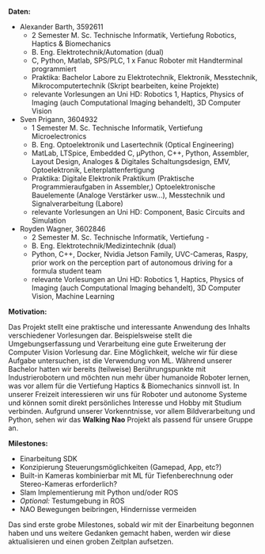 **Daten:**
  * Alexander Barth, 3592611
    * 2 Semester M. Sc. Technische Informatik, Vertiefung Robotics, Haptics & Biomechanics
    * B. Eng. Elektrotechnik/Automation (dual)
    * C, Python, Matlab, SPS/PLC, 1 x Fanuc Roboter mit Handterminal programmiert
    * Praktika: Bachelor Labore zu Elektrotechnik, Elektronik, Messtechnik, Mikrocomputertechnik (Skript bearbeiten, keine Projekte)
    * relevante Vorlesungen an Uni HD: Robotics 1, Haptics, Physics of Imaging (auch Computational Imaging behandelt), 3D Computer Vision
  * Sven Prigann, 3604932
    * 1 Semester M. Sc. Technische Informatik, Vertiefung Microelectronics
    * B. Eng. Optoelektronik und Lasertechnik (Optical Engineering)
    * MatLab, LTSpice, Embedded C, µPython, C++, Python, Assembler, Layout Design, Analoges & Digitales Schaltungsdesign, EMV, Optoelektronik, Leiterplattenfertigung
    * Praktika: Digitale Elektronik Praktikum (Praktische Programmieraufgaben in Assembler,) Optoelektronische Bauelemente (Analoge Verstärker usw...), Messtechnik und Signalverarbeitung (Labore)
    * relevante Vorlesungen an Uni HD: Component, Basic Circuits and Simulation
  * Royden Wagner, 3602846
    * 2 Semester M. Sc. Technische Informatik, Vertiefung -
    * B. Eng. Elektrotechnik/Medizintechnik (dual)
    * Python, C++, Docker, Nvidia Jetson Family, UVC-Cameras, Raspy, prior work on the perception part of autonomous driving for a formula student team
    * relevante Vorlesungen an Uni HD: Robotics 1, Haptics, Physics of Imaging (auch Computational Imaging behandelt), 3D Computer Vision, Machine Learning

**Motivation:**
 
Das Projekt stellt eine praktische und interessante Anwendung des Inhalts verschiedener Vorlesungen dar. 
Beispielsweise stellt die Umgebungserfassung und Verarbeitung eine gute Erweiterung der Computer Vision Vorlesung dar.
Eine Möglichkeit, welche wir für diese Aufgabe untersuchen, ist die Verwendung von ML. 
Während unserer Bachelor hatten wir bereits (teilweise) Berührungspunkte mit Industrierobotern und möchten nun mehr über humanoide Roboter lernen, was vor allem für die Vertiefung Haptics & Biomechanics sinnvoll ist. 
In unserer Freizeit interessieren wir uns für Roboter und autonome Systeme und können somit direkt persönliches Interesse und Hobby mit Studium verbinden. 
Aufgrund unserer Vorkenntnisse, vor allem Bildverarbeitung und Python, sehen wir das **Walking Nao** Projekt als passend für unsere Gruppe an.
 
**Milestones:**
  * Einarbeitung SDK
  * Konzipierung Steuerungsmöglichkeiten (Gamepad, App, etc?)
  * Built-in Kameras kombinierbar mit ML für Tiefenberechnung oder Stereo-Kameras erforderlich?
  * Slam Implementierung mit Python und/oder ROS
  * _Optional:_ Testumgebung in ROS
  * NAO Bewegungen beibringen, Hindernisse vermeiden

Das sind erste grobe Milestones, sobald wir mit der Einarbeitung begonnen haben und uns weitere Gedanken gemacht haben, werden wir diese aktualisieren und einen groben Zeitplan aufsetzen.
